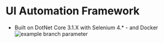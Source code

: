 
# UI Automation Framework

- Built on DotNet Core 3.1.X with Selenium 4.* - and Docker
![example branch parameter](https://github.com/automationio/ui-automation-framework/actions/workflows/dotnet.yml/badge.svg?branch=main)
